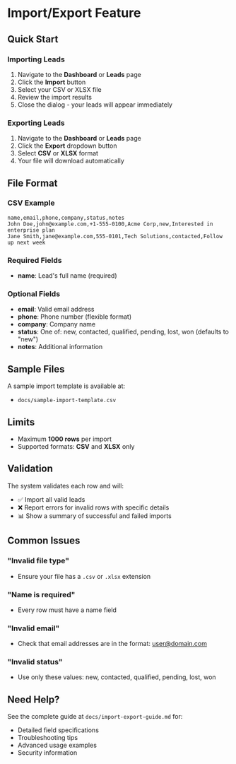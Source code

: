 # Import/Export Feature

## Quick Start

### Importing Leads

1. Navigate to the **Dashboard** or **Leads** page
2. Click the **Import** button
3. Select your CSV or XLSX file
4. Review the import results
5. Close the dialog - your leads will appear immediately

### Exporting Leads

1. Navigate to the **Dashboard** or **Leads** page
2. Click the **Export** dropdown button
3. Select **CSV** or **XLSX** format
4. Your file will download automatically

## File Format

### CSV Example
```csv
name,email,phone,company,status,notes
John Doe,john@example.com,+1-555-0100,Acme Corp,new,Interested in enterprise plan
Jane Smith,jane@example.com,555-0101,Tech Solutions,contacted,Follow up next week
```

### Required Fields
- **name**: Lead's full name (required)

### Optional Fields
- **email**: Valid email address
- **phone**: Phone number (flexible format)
- **company**: Company name
- **status**: One of: new, contacted, qualified, pending, lost, won (defaults to "new")
- **notes**: Additional information

## Sample Files

A sample import template is available at:
- `docs/sample-import-template.csv`

## Limits

- Maximum **1000 rows** per import
- Supported formats: **CSV** and **XLSX** only

## Validation

The system validates each row and will:
- ✅ Import all valid leads
- ❌ Report errors for invalid rows with specific details
- 📊 Show a summary of successful and failed imports

## Common Issues

### "Invalid file type"
- Ensure your file has a `.csv` or `.xlsx` extension

### "Name is required"
- Every row must have a name field

### "Invalid email"
- Check that email addresses are in the format: user@domain.com

### "Invalid status"
- Use only these values: new, contacted, qualified, pending, lost, won

## Need Help?

See the complete guide at `docs/import-export-guide.md` for:
- Detailed field specifications
- Troubleshooting tips
- Advanced usage examples
- Security information
